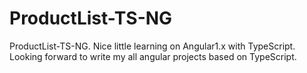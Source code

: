 # ProductList-TS-NG
ProductList-TS-NG. Nice little learning on Angular1.x with TypeScript. Looking forward to write my all angular projects based on TypeScript.
